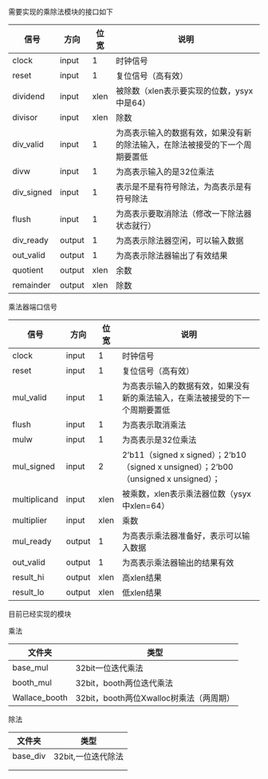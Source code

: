 

需要实现的乘除法模块的接口如下



| 信号       | 方向   | 位宽 | 说明                                                         |
| ---------- | ------ | ---- | ------------------------------------------------------------ |
| clock      | input  | 1    | 时钟信号                                                     |
| reset      | input  | 1    | 复位信号（高有效）                                           |
| dividend   | input  | xlen | 被除数（xlen表示要实现的位数，ysyx中是64）                   |
| divisor    | input  | xlen | 除数                                                         |
| div_valid  | input  | 1    | 为高表示输入的数据有效，如果没有新的除法输入，在除法被接受的下一个周期要置低 |
| divw       | input  | 1    | 为高表示输入的是32位乘法                                     |
| div_signed | input  | 1    | 表示是不是有符号除法，为高表示是有符号除法                   |
| flush      | input  | 1    | 为高表示要取消除法（修改一下除法器状态就行）                 |
| div_ready  | output | 1    | 为高表示除法器空闲，可以输入数据                             |
| out_valid  | output | 1    | 为高表示除法器输出了有效结果                                 |
| quotient   | output | xlen | 余数                                                         |
| remainder  | output | xlen | 除数                                                         |



乘法器端口信号

| 信号         | 方向   | 位宽 | 说明                                                         |
| ------------ | ------ | ---- | ------------------------------------------------------------ |
| clock        | input  | 1    | 时钟信号                                                     |
| reset        | input  | 1    | 复位信号（高有效）                                           |
| mul_valid    | input  | 1    | 为高表示输入的数据有效，如果没有新的乘法输入，在乘法被接受的下一个周期要置低 |
| flush        | input  | 1    | 为高表示取消乘法                                             |
| mulw         | input  | 1    | 为高表示是32位乘法                                           |
| mul_signed   | input  | 2    | 2’b11（signed x signed）；2’b10（signed x unsigned）；2’b00（unsigned x unsigned）； |
| multiplicand | input  | xlen | 被乘数，xlen表示乘法器位数（ysyx中xlen=64）                  |
| multiplier   | input  | xlen | 乘数                                                         |
| mul_ready    | output | 1    | 为高表示乘法器准备好，表示可以输入数据                       |
| out_valid    | output | 1    | 为高表示乘法器输出的结果有效                                 |
| result_hi    | output | xlen | 高xlen结果                                                   |
| result_lo    | output | xlen | 低xlen结果                                                   |



目前已经实现的模块



乘法

| 文件夹        | 类型                                    |
| ------------- | --------------------------------------- |
| base_mul      | 32bit一位迭代乘法                       |
| booth_mul     | 32bit，booth两位迭代乘法                |
| Wallace_booth | 32bit，booth两位Xwalloc树乘法（两周期） |



除法

| 文件夹   | 类型               |
| -------- | ------------------ |
| base_div | 32bit,一位迭代除法 |
|          |                    |
|          |                    |



